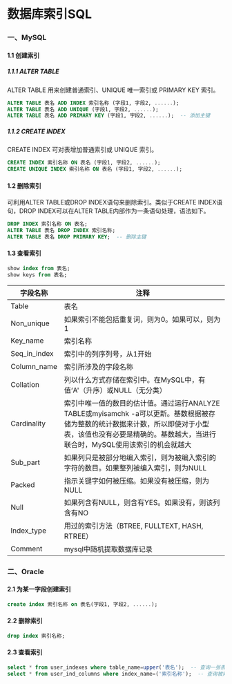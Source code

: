 # 数据库索引SQL

### 一、MySQL

#### 1.1 创建索引

##### 1.1.1 ALTER TABLE

ALTER TABLE 用来创建普通索引、UNIQUE 唯一索引或 PRIMARY KEY 索引。

````sql
ALTER TABLE 表名 ADD INDEX 索引名称 (字段1, 字段2, ......);
ALTER TABLE 表名 ADD UNIQUE (字段1, 字段2, ......);
ALTER TABLE 表名 ADD PRIMARY KEY (字段1, 字段2, ......);  -- 添加主键
````

##### 1.1.2 CREATE INDEX

CREATE INDEX 可对表增加普通索引或 UNIQUE 索引。

````sql
CREATE INDEX 索引名称 ON 表名 (字段1, 字段2, ......);
CREATE UNIQUE INDEX 索引名称 ON 表名 (字段1, 字段2, ......);
````

#### 1.2 删除索引

可利用ALTER TABLE或DROP INDEX语句来删除索引。类似于CREATE INDEX语句，DROP INDEX可以在ALTER TABLE内部作为一条语句处理，语法如下。

````sql
DROP INDEX 索引名称 ON 表名;
ALTER TABLE 表名 DROP INDEX 索引名称;
ALTER TABLE 表名 DROP PRIMARY KEY;  -- 删除主键
````

#### 1.3 查看索引

````sql
show index from 表名;
show keys from 表名;
````

| 字段名称     | 注释                                                         |
| ------------ | ------------------------------------------------------------ |
| Table        | 表名                                                         |
| Non_unique   | 如果索引不能包括重复词，则为0。如果可以，则为1               |
| Key_name     | 索引名称                                                     |
| Seq_in_index | 索引中的列序列号，从1开始                                    |
| Column_name  | 索引所涉及的字段名称                                         |
| Collation    | 列以什么方式存储在索引中。在MySQL中，有值‘A'（升序）或NULL（无分类） |
| Cardinality  | 索引中唯一值的数目的估计值。通过运行ANALYZE TABLE或myisamchk -a可以更新。基数根据被存储为整数的统计数据来计数，所以即使对于小型表，该值也没有必要是精确的。基数越大，当进行联合时，MySQL使用该索引的机会就越大 |
| Sub_part     | 如果列只是被部分地编入索引，则为被编入索引的字符的数目。如果整列被编入索引，则为NULL |
| Packed       | 指示关键字如何被压缩。如果没有被压缩，则为NULL               |
| Null         | 如果列含有NULL，则含有YES。如果没有，则该列含有NO            |
| Index_type   | 用过的索引方法（BTREE, FULLTEXT, HASH, RTREE）               |
| Comment      | mysql中随机提取数据库记录                                    |

### 二、Oracle

#### 2.1 为某一字段创建索引

````sql
create index 索引名称 on 表名(字段1, 字段2, ......);
````

#### 2.2 删除索引

````sql
drop index 索引名称;
````

#### 2.3 查看索引

````sql
select * from user_indexes where table_name=upper('表名');  -- 查询一张表里面索引
select * from user_ind_columns where index_name=('索引名称');  -- 查询被索引的字段
````